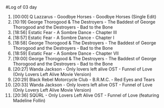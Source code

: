 #Log of 03 day

1. [00:00] Q Lazzarus - Goodbye Horses - Goodbye Horses (Single Edit)
1. [10:19] George Thorogood & The Destroyers - The Baddest of George Thorogood and the Destroyers - Bad to the Bone
1. [18:56] Estatic Fear - A Sombre Dance - Chapter III
1. [18:57] Estatic Fear - A Sombre Dance - Chapter I
1. [18:58] George Thorogood & The Destroyers - The Baddest of George Thorogood and the Destroyers - Bad to the Bone
1. [18:59] Estatic Fear - A Sombre Dance - Chapter VII
1. [19:00] George Thorogood & The Destroyers - The Baddest of George Thorogood and the Destroyers - Bad to the Bone
1. [20:27] Wanda Jackson - Only lovers left alive OST - Funnel of Love (Only Lovers Left Alive Movie Version)
1. [20:29] Black Rebel Motorcycle Club - B.R.M.C. - Red Eyes and Tears
1. [20:33] Wanda Jackson - Only lovers left alive OST - Funnel of Love (Only Lovers Left Alive Movie Version)
1. [20:36] SQÜRL - Only Lovers Left Alive OST - Funnel of Love (featuring Madeline Follin)
